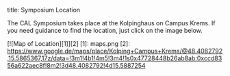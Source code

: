 title: Symposium Location

The CAL Symposium takes place at the Kolpinghaus on Campus Krems. If you need guidance to find the location, just click on the image below. 


[![Map of Location][1]][2]
[1]: maps.png
[2]: https://www.google.de/maps/place/Kolping+Campus+Krems/@48.4082792,15.5865367,17z/data=!3m1!4b1!4m5!3m4!1s0x47728448b26ab8ab:0xccd8356a622aec8f!8m2!3d48.4082792!4d15.5887254


